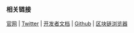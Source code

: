 



### 相关链接

[官网](https://taiko.xyz) | [Twitter](https://twitter.com/taikoxyz) | [开发者文档](https://docs.taiko.xyz) | [Github](https://github.com/taikoxyz) | [区块链浏览器](https://taikoscan.io/)